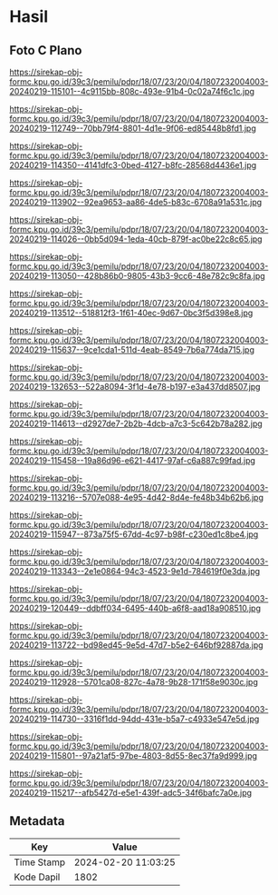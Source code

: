 # Hasil

## Foto C Plano

https://sirekap-obj-formc.kpu.go.id/39c3/pemilu/pdpr/18/07/23/20/04/1807232004003-20240219-115101--4c9115bb-808c-493e-91b4-0c02a74f6c1c.jpg

https://sirekap-obj-formc.kpu.go.id/39c3/pemilu/pdpr/18/07/23/20/04/1807232004003-20240219-112749--70bb79f4-8801-4d1e-9f06-ed85448b8fd1.jpg

https://sirekap-obj-formc.kpu.go.id/39c3/pemilu/pdpr/18/07/23/20/04/1807232004003-20240219-114350--4141dfc3-0bed-4127-b8fc-28568d4436e1.jpg

https://sirekap-obj-formc.kpu.go.id/39c3/pemilu/pdpr/18/07/23/20/04/1807232004003-20240219-113902--92ea9653-aa86-4de5-b83c-6708a91a531c.jpg

https://sirekap-obj-formc.kpu.go.id/39c3/pemilu/pdpr/18/07/23/20/04/1807232004003-20240219-114026--0bb5d094-1eda-40cb-879f-ac0be22c8c65.jpg

https://sirekap-obj-formc.kpu.go.id/39c3/pemilu/pdpr/18/07/23/20/04/1807232004003-20240219-113050--428b86b0-9805-43b3-9cc6-48e782c9c8fa.jpg

https://sirekap-obj-formc.kpu.go.id/39c3/pemilu/pdpr/18/07/23/20/04/1807232004003-20240219-113512--518812f3-1f61-40ec-9d67-0bc3f5d398e8.jpg

https://sirekap-obj-formc.kpu.go.id/39c3/pemilu/pdpr/18/07/23/20/04/1807232004003-20240219-115637--9ce1cda1-511d-4eab-8549-7b6a774da715.jpg

https://sirekap-obj-formc.kpu.go.id/39c3/pemilu/pdpr/18/07/23/20/04/1807232004003-20240219-132653--522a8094-3f1d-4e78-b197-e3a437dd8507.jpg

https://sirekap-obj-formc.kpu.go.id/39c3/pemilu/pdpr/18/07/23/20/04/1807232004003-20240219-114613--d2927de7-2b2b-4dcb-a7c3-5c642b78a282.jpg

https://sirekap-obj-formc.kpu.go.id/39c3/pemilu/pdpr/18/07/23/20/04/1807232004003-20240219-115458--19a86d96-e621-4417-97af-c6a887c99fad.jpg

https://sirekap-obj-formc.kpu.go.id/39c3/pemilu/pdpr/18/07/23/20/04/1807232004003-20240219-113216--5707e088-4e95-4d42-8d4e-fe48b34b62b6.jpg

https://sirekap-obj-formc.kpu.go.id/39c3/pemilu/pdpr/18/07/23/20/04/1807232004003-20240219-115947--873a75f5-67dd-4c97-b98f-c230ed1c8be4.jpg

https://sirekap-obj-formc.kpu.go.id/39c3/pemilu/pdpr/18/07/23/20/04/1807232004003-20240219-113343--2e1e0864-94c3-4523-9e1d-784619f0e3da.jpg

https://sirekap-obj-formc.kpu.go.id/39c3/pemilu/pdpr/18/07/23/20/04/1807232004003-20240219-120449--ddbff034-6495-440b-a6f8-aad18a908510.jpg

https://sirekap-obj-formc.kpu.go.id/39c3/pemilu/pdpr/18/07/23/20/04/1807232004003-20240219-113722--bd98ed45-9e5d-47d7-b5e2-646bf92887da.jpg

https://sirekap-obj-formc.kpu.go.id/39c3/pemilu/pdpr/18/07/23/20/04/1807232004003-20240219-112928--5701ca08-827c-4a78-9b28-171f58e9030c.jpg

https://sirekap-obj-formc.kpu.go.id/39c3/pemilu/pdpr/18/07/23/20/04/1807232004003-20240219-114730--3316f1dd-94dd-431e-b5a7-c4933e547e5d.jpg

https://sirekap-obj-formc.kpu.go.id/39c3/pemilu/pdpr/18/07/23/20/04/1807232004003-20240219-115801--97a21af5-97be-4803-8d55-8ec37fa9d999.jpg

https://sirekap-obj-formc.kpu.go.id/39c3/pemilu/pdpr/18/07/23/20/04/1807232004003-20240219-115217--afb5427d-e5e1-439f-adc5-34f6bafc7a0e.jpg


## Metadata

| Key        | Value               |
| ---------- | ------------------- |
| Time Stamp | 2024-02-20 11:03:25 |
| Kode Dapil | 1802                |



